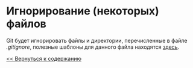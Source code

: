 # Игнорирование (некоторых) файлов

Git будет игнорировать файлы и директории, перечисленные в файле *.gitignore*, полезные шаблоны для данного файла находятся [здесь](https://github.com/github/gitignore).

[<< Вернуться к содержанию](../../readme.md)
